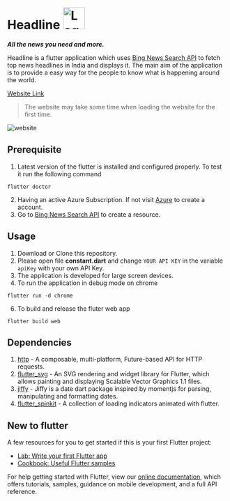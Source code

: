 # Headline <img src="https://headlinestorage.blob.core.windows.net/images/icon.png" alt="Logo" width="50" >
***All the news you need and more.***

Headline is a flutter application which uses [Bing News Search API](https://www.microsoft.com/en-us/bing/apis/bing-news-search-api) to fetch top news headlines in India and displays it.
The main aim of the application is to provide a easy way for the people to know what is happening around the world.

<!-- The application has been deployed in [Azure App Service](https://azure.microsoft.com/en-in/services/app-service/), [Azure Functions](https://azure.microsoft.com/en-in/services/functions/) for serverless computing and assets of the application are stored in [Azure Blob Storage](https://azure.microsoft.com/en-in/services/storage/blobs) . -->

[Website Link](http://headline.azurewebsites.net/#/)
>The website may take some time when loading the website for the first time.

![website](https://user-images.githubusercontent.com/55325014/150069207-5e6b17d9-8bd1-4298-8600-f3a5db041c6b.png)

## Prerequisite

1. Latest version of the flutter is installed and configured properly.
To test it run the following command
```
flutter doctor
```
2. Having an active Azure Subscription. If not visit [Azure](https://azure.microsoft.com/) to create a account.
3. Go to [Bing News Search API](https://www.microsoft.com/en-us/bing/apis/bing-news-search-api) to create a resource.

## Usage
1. Download or Clone this repository.
2. Please open file **constant.dart** and change `YOUR API KEY` in the variable `apiKey` with your own API Key.
3. The application is developed for large screen devices.
4. To run the application in debug mode on chrome
```
flutter run -d chrome
```
6. To build and release the fluter web app
```
flutter build web 
```

## Dependencies
1. [http](https://pub.dev/packages/http) - A composable, multi-platform, Future-based API for HTTP requests.
2. [flutter_svg](https://pub.dev/packages/flutter_svg) - An SVG rendering and widget library for Flutter, which allows painting and displaying Scalable Vector Graphics 1.1 files.
3. [jiffy](https://pub.dev/packages/jiffy) - Jiffy is a date dart package inspired by momentjs for parsing, manipulating and formatting dates.
4. [flutter_spinkit](https://pub.dev/packages/flutter_spinkit) - A collection of loading indicators animated with flutter.

## New to flutter
A few resources for you to get started if this is your first Flutter project:

- [Lab: Write your first Flutter app](https://flutter.dev/docs/get-started/codelab)
- [Cookbook: Useful Flutter samples](https://flutter.dev/docs/cookbook)

For help getting started with Flutter, view our
[online documentation](https://flutter.dev/docs), which offers tutorials,
samples, guidance on mobile development, and a full API reference.
